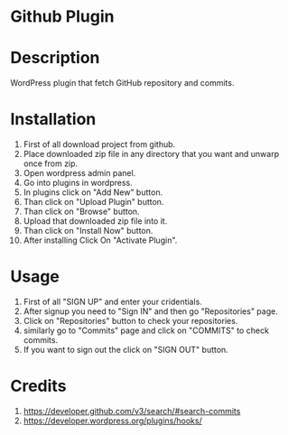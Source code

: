 # Github Plugin

# Description

WordPress plugin that fetch GitHub repository and commits.

# Installation 

1. First of all download project from github.
2. Place downloaded zip file in any directory that you want and unwarp once from zip.
3. Open wordpress admin panel.
4. Go into plugins in wordpress.
5. In plugins click on "Add New" button.
6. Than click on "Upload Plugin" button.
7. Than click on "Browse" button.
8. Upload that downloaded zip file into it.
9. Than click on "Install Now" button.
10. After installing Click On "Activate Plugin".

# Usage
1. First of all "SIGN UP" and enter your cridentials.
2. After signup you need to "Sign IN" and then go "Repositories" page.
3. Click on "Repositories" button to check your repositories.
4. similarly go to "Commits" page and click on "COMMITS" to check commits.
5. If you want to sign out the click on "SIGN OUT" button.

# Credits
1. https://developer.github.com/v3/search/#search-commits
2. https://developer.wordpress.org/plugins/hooks/
